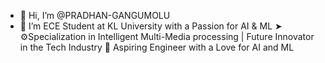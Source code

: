 - 👋 Hi, I’m @PRADHAN-GANGUMOLU
- 👀 I’m ECE Student at KL University with a Passion for AI & ML ➤ ⚙Specialization in Intelligent Multi-Media processing | Future Innovator in the Tech Industry 🚀 Aspiring Engineer with a Love for AI and ML
<!---
PRADHAN-GANGUMOLU/PRADHAN-GANGUMOLU is a ✨ special ✨ repository because its `README.md` (this file) appears on your GitHub profile.
You can click the Preview link to take a look at your changes.
--->
